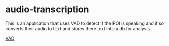 # audio-transcription

This is an application that uses VAD to detect if the POI is speaking and if so converts their audio to text and stores there text into a db for analysis

[VAD](https://github.com/snakers4/silero-vad)
